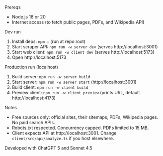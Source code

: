 Prereqs
- Node.js 18 or 20
- Internet access (to fetch public pages, PDFs, and Wikipedia API)

Dev run
1) Install deps: `npm i` (run at repo root)
2) Start scraper API: `npm run -w server dev` (serves http://localhost:3001)
3) Start web client: `npm run -w client dev` (serves http://localhost:5173)
4) Open http://localhost:5173

Production run (localhost)
1) Build server: `npm run -w server build`
2) Start server: `npm run -w server start` (http://localhost:3001)
3) Build client: `npm run -w client build`
4) Preview client: `npm run -w client preview` (prints URL, default http://localhost:4173)

Notes
- Free sources only: official sites, their sitemaps, PDFs, Wikipedia pages. No paid search APIs.
- Robots.txt respected. Concurrency capped. PDFs limited to 15 MB.
- Client expects API at http://localhost:3001. Change `client/src/api/analyze.ts` if you host elsewhere.

Developed with ChatGPT 5 and Sonnet 4.5

